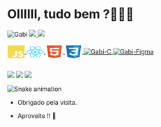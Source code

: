 # OIIIIII, tudo bem ?👩‍💻👋 


 <div>
  <img alt="Gabi" height="auto" width="auto" src="https://cdn.discordapp.com/attachments/812816331824168963/908854565103886376/Gabriella.gif">
  <a href="https://github.com/bimoraes">
  <img height="160em" src="https://github-readme-stats.vercel.app/api?username=bimoraes&show_icons=true&theme=dracula&include_all_commits=true&count_private=true"/>
  <img height="160em" src="https://github-readme-stats.vercel.app/api/top-langs/?username=bimoraes&layout=compact&langs_count=7&theme=dracula"/>
</div>
 <div style="display: inline_block"><br>
  <img align="center" alt="Gabi-Js" height="30" width="40" src="https://raw.githubusercontent.com/devicons/devicon/master/icons/javascript/javascript-plain.svg">
  <img align="center" alt="Gabi-React" height="30" width="40" src="https://raw.githubusercontent.com/devicons/devicon/master/icons/react/react-original.svg">
  <img align="center" alt="Gabi-HTML" height="30" width="40" src="https://raw.githubusercontent.com/devicons/devicon/master/icons/html5/html5-original.svg">
  <img align="center" alt="Gabi-CSS" height="30" width="40" src="https://raw.githubusercontent.com/devicons/devicon/master/icons/css3/css3-original.svg">
  <img align="center" alt="Gabi-C" height="30" width="40" src="https://cdn.jsdelivr.net/gh/devicons/devicon/icons/c/c-original.svg" />
  <img align="center" alt="Gabi-Figma" height="30" width="40" src="https://cdn.jsdelivr.net/gh/devicons/devicon/icons/figma/figma-original.svg" />
</div>
 
 ##
 
 <div>
  <a href="https://instagram.com/gabriella.moraes_/" target="_blank"><img src="https://img.shields.io/badge/-Instagram-%23E4405F?style=for-the-badge&logo=instagram&logoColor=white" target="_blank"></a>
  <a href = "mailto:gabriellamoraes58@gmail.com"><img src="https://img.shields.io/badge/-Gmail-%23333?style=for-the-badge&logo=gmail&logoColor=white" target="_blank"></a>
  <a href="https://www.linkedin.com/in/gabriella-moraes-a49338206/" target="_blank"><img src="https://img.shields.io/badge/-LinkedIn-%230077B5?style=for-the-badge&logo=linkedin&logoColor=white" target="_blank"></a> 
 </div>
 
  ![Snake animation](https://github.com/bimoraes/bimoraes/blob/output/github-contribution-grid-snake.svg)
 
 * Obrigado pela visita.

 * Aproveite !! 🤖
